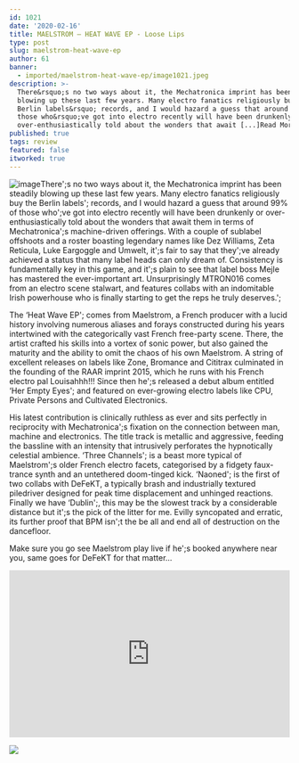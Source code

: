 ```yaml
---
id: 1021
date: '2020-02-16'
title: MAELSTROM – HEAT WAVE EP - Loose Lips
type: post
slug: maelstrom-heat-wave-ep
author: 61
banner:
  - imported/maelstrom-heat-wave-ep/image1021.jpeg
description: >-
  There&rsquo;s no two ways about it, the Mechatronica imprint has been steadily
  blowing up these last few years. Many electro fanatics religiously buy the
  Berlin labels&rsquo; records, and I would hazard a guess that around 99% of
  those who&rsquo;ve got into electro recently will have been drunkenly or
  over-enthusiastically told about the wonders that await [...]Read More...
published: true
tags: review
featured: false
itworked: true
---
```

![image](../imported/maelstrom-heat-wave-ep/image1021.jpeg)There';s no two ways about it, the Mechatronica imprint has been steadily blowing up these last few years. Many electro fanatics religiously buy the Berlin labels'; records, and I would hazard a guess that around 99% of those who';ve got into electro recently will have been drunkenly or over-enthusiastically told about the wonders that await them in terms of Mechatronica';s machine-driven offerings. With a couple of sublabel offshoots and a roster boasting legendary names like Dez Williams, Zeta Reticula, Luke Eargoggle and Umwelt, it';s fair to say that they';ve already achieved a status that many label heads can only dream of. Consistency is fundamentally key in this game, and it';s plain to see that label boss Mejle has mastered the ever-important art. Unsurprisingly MTRON016 comes from an electro scene stalwart, and features collabs with an indomitable Irish powerhouse who is finally starting to get the reps he truly deserves.';

The ‘Heat Wave EP'; comes from Maelstrom, a French producer with a lucid history involving numerous aliases and forays constructed during his years intertwined with the categorically vast French free-party scene. There, the artist crafted his skills into a vortex of sonic power, but also gained the maturity and the ability to omit the chaos of his own Maelstrom. A string of excellent releases on labels like Zone, Bromance and Cititrax culminated in the founding of the RAAR imprint 2015, which he runs with his French electro pal Louisahhh!!! Since then he';s released a debut album entitled ‘Her Empty Eyes'; and featured on ever-growing electro labels like CPU, Private Persons and Cultivated Electronics.

His latest contribution is clinically ruthless as ever and sits perfectly in reciprocity with Mechatronica';s fixation on the connection between man, machine and electronics. The title track is metallic and aggressive, feeding the bassline with an intensity that intrusively perforates the hypnotically celestial ambience. ‘Three Channels'; is a beast more typical of Maelstrom';s older French electro facets, categorised by a fidgety faux-trance synth and an untethered doom-tinged kick. ‘Naoned'; is the first of two collabs with DeFeKT, a typically brash and industrially textured piledriver designed for peak time displacement and unhinged reactions. Finally we have ‘Dublin';, this may be the slowest track by a considerable distance but it';s the pick of the litter for me. Evilly syncopated and erratic, its further proof that BPM isn';t the be all and end all of destruction on the dancefloor.

Make sure you go see Maelstrom play live if he';s booked anywhere near you, same goes for DeFeKT for that matter…

<iframe width='100%' height='300' scrolling='no' frameborder='no' allow='autoplay' src='https://bandcamp.com/EmbeddedPlayer/album=2792816203/size=large/bgcol=ffffff/linkcol=0687f5/tracklist=false/artwork=small/transparent=true/'></iframe>

![](/wp-content/uploads/live/img/wysiwyg/5e46b09c76b42.jpg)